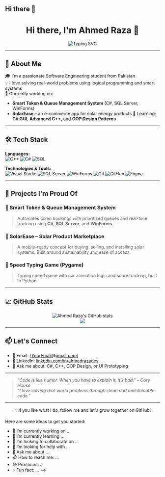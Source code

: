 ## Hi there 👋


<h1 align="center">Hi there, I'm Ahmed Raza 👋</h1>

<p align="center">
  <img src="https://readme-typing-svg.demolab.com?font=Fira+Code&pause=1000&center=true&vCenter=true&width=440&lines=Software+Engineer+in+progress...;C%2B%2B+%7C+C%23+%7C+SQL+%7C+WinForms;UI%2FUX+Design+%7C+System+Design;Passionate+about+Solving+Real-world+Problems" alt="Typing SVG" />
</p>

---

## 🚀 About Me

🎓 I'm a passionate Software Engineering student from Pakistan  
💡 I love solving real-world problems using logical programming and smart systems  
🔭 Currently working on:
- **Smart Token & Queue Management System** (C#, SQL Server, WinForms)
- **SolarEase** – an e-commerce app for solar energy products
🧠 Learning: **C# GUI**, **Advanced C++**, and **OOP Design Patterns**

---

## 🛠️ Tech Stack

**Languages:**  
![C++](https://img.shields.io/badge/C++-00599C?style=flat&logo=cplusplus&logoColor=white)
![C#](https://img.shields.io/badge/C%23-239120?style=flat&logo=c-sharp&logoColor=white)
![SQL](https://img.shields.io/badge/SQL-4479A1?style=flat&logo=sql&logoColor=white)

**Technologies & Tools:**  
![Visual Studio](https://img.shields.io/badge/Visual%20Studio-5C2D91?style=flat&logo=visualstudio&logoColor=white)
![SQL Server](https://img.shields.io/badge/SQL%20Server-CC2927?style=flat&logo=microsoftsqlserver&logoColor=white)
![WinForms](https://img.shields.io/badge/WinForms-007ACC?style=flat&logo=windows&logoColor=white)
![Git](https://img.shields.io/badge/Git-F05032?style=flat&logo=git&logoColor=white)
![GitHub](https://img.shields.io/badge/GitHub-181717?style=flat&logo=github&logoColor=white)
![Figma](https://img.shields.io/badge/Figma-F24E1E?style=flat&logo=figma&logoColor=white)

---

## 💼 Projects I'm Proud Of

### 🔹 Smart Token & Queue Management System
> Automates token bookings with prioritized queues and real-time tracking using **C#**, **SQL Server**, and **WinForms**.

### 🔹 SolarEase – Solar Product Marketplace
> A mobile-ready concept for buying, selling, and installing solar systems. Built around sustainability and ease of access.

### 🔹 Speed Typing Game (Pygame)
> Typing speed game with car animation logic and score tracking, built in Python.

---

## 📈 GitHub Stats

<p align="center">
  <img src="https://github-readme-stats.vercel.app/api?username=ahmedrazadev&show_icons=true&theme=tokyonight" alt="Ahmed Raza's GitHub stats" />
  <br/>
  <img src="https://github-readme-streak-stats.herokuapp.com?user=ahmedrazadev&theme=tokyonight&hide_border=true" />
</p>

---

## 📫 Let's Connect

- 📩 Email: [YourEmail@gmail.com]
- 💼 LinkedIn: [linkedin.com/in/ahmedrazadev](https://www.linkedin.com/in/ahmedrazadev)
- 💬 Ask me about: C#, C++, OOP Design, or UI Prototyping

---

> _“Code is like humor. When you have to explain it, it’s bad.” – Cory House_  
> _“I love solving real-world problems through clean and maintainable code.”_

---

<p align="center">
  ⭐️ If you like what I do, follow me and let's grow together on GitHub!
</p>

Here are some ideas to get you started:

- 🔭 I’m currently working on ...
- 🌱 I’m currently learning ...
- 👯 I’m looking to collaborate on ...
- 🤔 I’m looking for help with ...
- 💬 Ask me about ...
- 📫 How to reach me: ...
- 😄 Pronouns: ...
- ⚡ Fun fact: ...
-->
